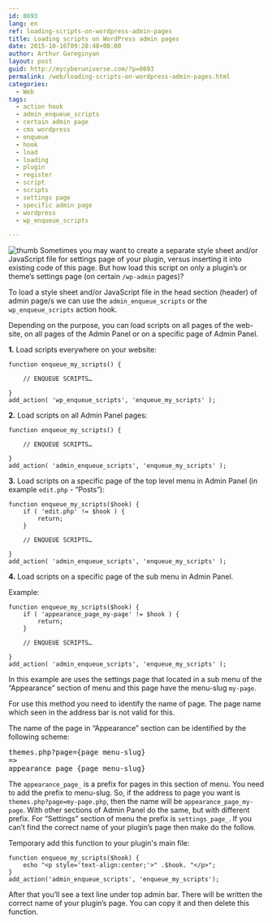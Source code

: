 ```yaml
---
id: 8693
lang: en
ref: loading-scripts-on-wordpress-admin-pages
title: Loading scripts on WordPress admin pages
date: 2015-10-16T09:28:48+00:00
author: Arthur Gareginyan
layout: post
guid: http://mycyberuniverse.com/?p=8693
permalink: /web/loading-scripts-on-wordpress-admin-pages.html
categories:
  - Web
tags:
  - action hook
  - admin_enqueue_scripts
  - certain admin page
  - cms wordpress
  - enqueue
  - hook
  - load
  - loading
  - plugin
  - register
  - script
  - scripts
  - settings page
  - specific admin page
  - wordpress
  - wp_enqueue_scripts

---
```


![thumb]()
Sometimes you may want to create a separate style sheet and/or JavaScript file for settings page of your plugin, versus inserting it into existing code of this page. But how load this script on only a plugin’s or theme’s settings page (on certain `/wp-admin` pages)?


To load a style sheet and/or JavaScript file in the head section (header) of admin page/s we can use the `admin_enqueue_scripts` or the `wp_enqueue_scripts` action hook.

Depending on the purpose, you can load scripts on all pages of the web-site, on all pages of the Admin Panel or on a specific page of Admin Panel.

**1.** Load scripts everywhere on your website:

```
function enqueue_my_scripts() {
 
    // ENQUEUE SCRIPTS…
 
}
add_action( 'wp_enqueue_scripts', 'enqueue_my_scripts' );
```

**2.** Load scripts on all Admin Panel pages:

```
function enqueue_my_scripts() {
 
    // ENQUEUE SCRIPTS…
 
}
add_action( 'admin_enqueue_scripts', 'enqueue_my_scripts' );
```

**3.** Load scripts on a specific page of the top level menu in Admin Panel (in example `edit.php` - “Posts”):

```
function enqueue_my_scripts($hook) {
    if ( 'edit.php' != $hook ) {
        return;
    }
 
    // ENQUEUE SCRIPTS…
 
}
add_action( 'admin_enqueue_scripts', 'enqueue_my_scripts' );
```

**4.** Load scripts on a specific page of the sub menu in Admin Panel.

Example:

```
function enqueue_my_scripts($hook) {
    if ( 'appearance_page_my-page' != $hook ) {
        return;
    }
 
    // ENQUEUE SCRIPTS…
 
}
add_action( 'admin_enqueue_scripts', 'enqueue_my_scripts' );
```

In this example are uses the settings page that located in a sub menu of the “Appearance” section of menu and this page have the menu-slug `my-page`.

For use this method you need to identify the name of page. The page name which seen in the address bar is not valid for this.

The name of the page in “Appearance” section can be identified by the following scheme:

<pre>
themes.php?page={page menu-slug}
=>
appearance_page_{page menu-slug}
</pre>

The `appearance_page_` is a prefix for pages in this section of menu. You need to add the prefix to menu-slug. So, if the address to page you want is `themes.php?page=my-page.php`, then the name will be `appearance_page_my-page`. With other sections of Admin Panel do the same, but with different prefix. For “Settings” section of menu the prefix is `settings_page_`. If you can’t find the correct name of your plugin’s page then make do the follow.

Temporary add this function to your plugin's main file:

```
function enqueue_my_scripts($hook) {
    echo "<p style='text-align:center;'>" .$hook. "</p>";
}
add_action('admin_enqueue_scripts', 'enqueue_my_scripts');
```

After that you’ll see a text line under top admin bar. There will be written the correct name of your plugin’s page. You can copy it and then delete this function.
